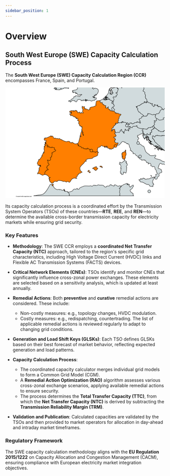 ```yaml
---
sidebar_position: 1
---
```

# Overview

## South West Europe (SWE) Capacity Calculation Process

The **South West Europe (SWE) Capacity Calculation Region (CCR)** encompasses France, Spain, and Portugal.

![SWE CCR](/img/SWE.png)

Its capacity calculation process is a coordinated effort by the Transmission System Operators (TSOs) of these countries—**RTE**, **REE**, and **REN**—to determine the available cross-border transmission capacity for electricity markets while ensuring grid security.

### Key Features

- **Methodology**: The SWE CCR employs a **coordinated Net Transfer Capacity (NTC)** approach, tailored to the region's specific grid characteristics, including High Voltage Direct Current (HVDC) links and Flexible AC Transmission Systems (FACTS) devices.

- **Critical Network Elements (CNEs)**: TSOs identify and monitor CNEs that significantly influence cross-zonal power exchanges. These elements are selected based on a sensitivity analysis, which is updated at least annually.

- **Remedial Actions**: Both **preventive** and **curative** remedial actions are considered. These include:
    - Non-costly measures: e.g., topology changes, HVDC modulation.
    - Costly measures: e.g., redispatching, countertrading.
      The list of applicable remedial actions is reviewed regularly to adapt to changing grid conditions.

- **Generation and Load Shift Keys (GLSKs)**: Each TSO defines GLSKs based on their best forecast of market behavior, reflecting expected generation and load patterns.

- **Capacity Calculation Process**:
    - The coordinated capacity calculator merges individual grid models to form a Common Grid Model (CGM).
    - A **Remedial Action Optimization (RAO)** algorithm assesses various cross-zonal exchange scenarios, applying available remedial actions to ensure security.
    - The process determines the **Total Transfer Capacity (TTC)**, from which the **Net Transfer Capacity (NTC)** is derived by subtracting the **Transmission Reliability Margin (TRM)**.

- **Validation and Publication**: Calculated capacities are validated by the TSOs and then provided to market operators for allocation in day-ahead and intraday market timeframes.

### Regulatory Framework

The SWE capacity calculation methodology aligns with the **EU Regulation 2015/1222** on Capacity Allocation and Congestion Management (CACM), ensuring compliance with European electricity market integration objectives.


